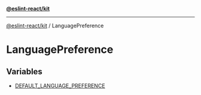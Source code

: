[**@eslint-react/kit**](../../../README.md)

***

[@eslint-react/kit](../../../README.md) / LanguagePreference

# LanguagePreference

## Variables

- [DEFAULT\_LANGUAGE\_PREFERENCE](variables/DEFAULT_LANGUAGE_PREFERENCE.md)
